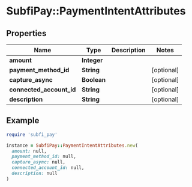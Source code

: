 # SubfiPay::PaymentIntentAttributes

## Properties

| Name | Type | Description | Notes |
| ---- | ---- | ----------- | ----- |
| **amount** | **Integer** |  |  |
| **payment_method_id** | **String** |  | [optional] |
| **capture_async** | **Boolean** |  | [optional] |
| **connected_account_id** | **String** |  | [optional] |
| **description** | **String** |  | [optional] |

## Example

```ruby
require 'subfi_pay'

instance = SubfiPay::PaymentIntentAttributes.new(
  amount: null,
  payment_method_id: null,
  capture_async: null,
  connected_account_id: null,
  description: null
)
```

